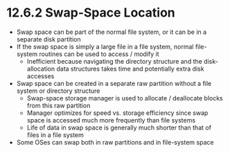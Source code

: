 # 12.6.2 Swap-Space Location

* Swap space can be part of the normal file system, or it can be in a separate disk partition
* If the swap space is simply a large file in a file system, normal file-system routines can be used to access / modify it
  * Inefficient because navigating the directory structure and the disk-allocation data structures takes time and potentially extra disk accesses
* Swap space can be created in a separate raw partition without a file system or directory structure
  * Swap-space storage manager is used to allocate / deallocate blocks from this raw partition
  * Manager optimizes for speed vs. storage efficiency since swap space is accessed much more frequently than file systems
  * Life of data in swap space is generally much shorter than that of files in a file system
* Some OSes can swap both in raw partitions and in file-system space
